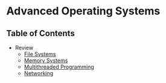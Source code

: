 # Advanced Operating Systems

## Table of Contents

* Review
    * [File Systems](lectures/review_file_systems.md)
    * [Memory Systems](lectures/review_memory_systems.md)
    * [Multithreaded Programming](lectures/review_multithreaded.md)
    * [Networking](lectures/review_networking.md)